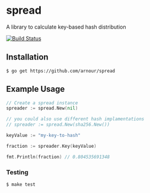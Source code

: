 # spread

A library to calculate key-based hash distribution

[![Build Status](https://travis-ci.org/arnour/spread.svg?branch=master)](https://travis-ci.org/arnour/spread)

## Installation

    $ go get https://github.com/arnour/spread

## Example Usage

```go
// Create a spread instance
spreader := spread.New(nil)

// you could also use different hash implamentations
// spreader := spread.New(sha256.New())

keyValue := "my-key-to-hash"

fraction := spreader.Key(keyValue)

fmt.Println(fraction) // 0.804535691348
```

### Testing

    $ make test